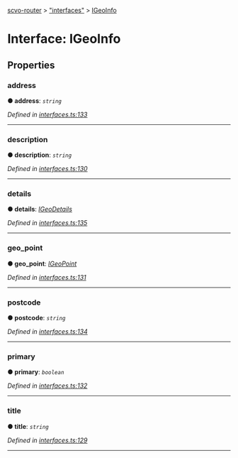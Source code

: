 [scvo-router](../README.md) > ["interfaces"](../modules/_interfaces_.md) > [IGeoInfo](../interfaces/_interfaces_.igeoinfo.md)



# Interface: IGeoInfo


## Properties
<a id="address"></a>

###  address

**●  address**:  *`string`* 

*Defined in [interfaces.ts:133](https://github.com/scvodigital/scvo-router/blob/35f78e1/src/interfaces.ts#L133)*





___

<a id="description"></a>

###  description

**●  description**:  *`string`* 

*Defined in [interfaces.ts:130](https://github.com/scvodigital/scvo-router/blob/35f78e1/src/interfaces.ts#L130)*





___

<a id="details"></a>

###  details

**●  details**:  *[IGeoDetails](_interfaces_.igeodetails.md)* 

*Defined in [interfaces.ts:135](https://github.com/scvodigital/scvo-router/blob/35f78e1/src/interfaces.ts#L135)*





___

<a id="geo_point"></a>

###  geo_point

**●  geo_point**:  *[IGeoPoint](_interfaces_.igeopoint.md)* 

*Defined in [interfaces.ts:131](https://github.com/scvodigital/scvo-router/blob/35f78e1/src/interfaces.ts#L131)*





___

<a id="postcode"></a>

###  postcode

**●  postcode**:  *`string`* 

*Defined in [interfaces.ts:134](https://github.com/scvodigital/scvo-router/blob/35f78e1/src/interfaces.ts#L134)*





___

<a id="primary"></a>

###  primary

**●  primary**:  *`boolean`* 

*Defined in [interfaces.ts:132](https://github.com/scvodigital/scvo-router/blob/35f78e1/src/interfaces.ts#L132)*





___

<a id="title"></a>

###  title

**●  title**:  *`string`* 

*Defined in [interfaces.ts:129](https://github.com/scvodigital/scvo-router/blob/35f78e1/src/interfaces.ts#L129)*





___


